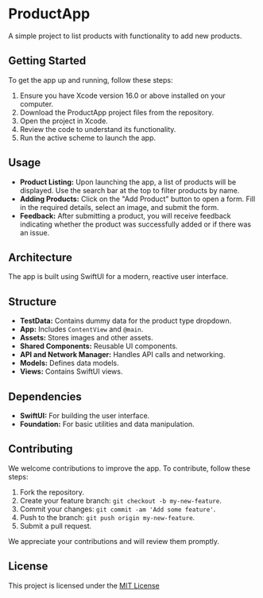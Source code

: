 # ProductApp

A simple project to list products with functionality to add new products.

## Getting Started

To get the app up and running, follow these steps:

1. Ensure you have Xcode version 16.0 or above installed on your computer.
2. Download the ProductApp project files from the repository.
3. Open the project in Xcode.
4. Review the code to understand its functionality.
5. Run the active scheme to launch the app.

## Usage

- **Product Listing:** Upon launching the app, a list of products will be displayed. Use the search bar at the top to filter products by name.
- **Adding Products:** Click on the "Add Product" button to open a form. Fill in the required details, select an image, and submit the form.
- **Feedback:** After submitting a product, you will receive feedback indicating whether the product was successfully added or if there was an issue.

## Architecture

The app is built using SwiftUI for a modern, reactive user interface.

## Structure

- **TestData:** Contains dummy data for the product type dropdown.
- **App:** Includes `ContentView` and `@main`.
- **Assets:** Stores images and other assets.
- **Shared Components:** Reusable UI components.
- **API and Network Manager:** Handles API calls and networking.
- **Models:** Defines data models.
- **Views:** Contains SwiftUI views.

## Dependencies

- **SwiftUI:** For building the user interface.
- **Foundation:** For basic utilities and data manipulation.

## Contributing

We welcome contributions to improve the app. To contribute, follow these steps:

1. Fork the repository.
2. Create your feature branch: `git checkout -b my-new-feature`.
3. Commit your changes: `git commit -am 'Add some feature'`.
4. Push to the branch: `git push origin my-new-feature`.
5. Submit a pull request.

We appreciate your contributions and will review them promptly.

## License

This project is licensed under the [MIT License](https://github.com/nitinfication/productApp/blob/main/LICENSE)
